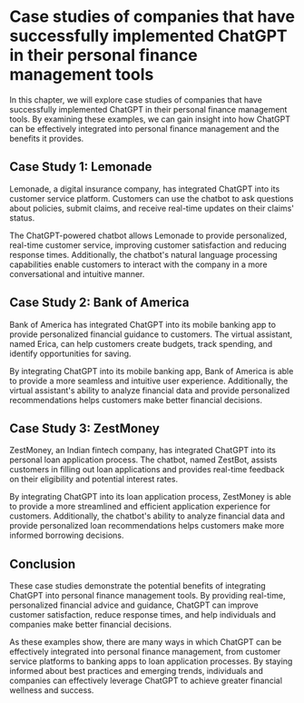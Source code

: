 Case studies of companies that have successfully implemented ChatGPT in their personal finance management tools
===============================================================================================================================================================================

In this chapter, we will explore case studies of companies that have successfully implemented ChatGPT in their personal finance management tools. By examining these examples, we can gain insight into how ChatGPT can be effectively integrated into personal finance management and the benefits it provides.

Case Study 1: Lemonade
----------------------

Lemonade, a digital insurance company, has integrated ChatGPT into its customer service platform. Customers can use the chatbot to ask questions about policies, submit claims, and receive real-time updates on their claims' status.

The ChatGPT-powered chatbot allows Lemonade to provide personalized, real-time customer service, improving customer satisfaction and reducing response times. Additionally, the chatbot's natural language processing capabilities enable customers to interact with the company in a more conversational and intuitive manner.

Case Study 2: Bank of America
-----------------------------

Bank of America has integrated ChatGPT into its mobile banking app to provide personalized financial guidance to customers. The virtual assistant, named Erica, can help customers create budgets, track spending, and identify opportunities for saving.

By integrating ChatGPT into its mobile banking app, Bank of America is able to provide a more seamless and intuitive user experience. Additionally, the virtual assistant's ability to analyze financial data and provide personalized recommendations helps customers make better financial decisions.

Case Study 3: ZestMoney
-----------------------

ZestMoney, an Indian fintech company, has integrated ChatGPT into its personal loan application process. The chatbot, named ZestBot, assists customers in filling out loan applications and provides real-time feedback on their eligibility and potential interest rates.

By integrating ChatGPT into its loan application process, ZestMoney is able to provide a more streamlined and efficient application experience for customers. Additionally, the chatbot's ability to analyze financial data and provide personalized loan recommendations helps customers make more informed borrowing decisions.

Conclusion
----------

These case studies demonstrate the potential benefits of integrating ChatGPT into personal finance management tools. By providing real-time, personalized financial advice and guidance, ChatGPT can improve customer satisfaction, reduce response times, and help individuals and companies make better financial decisions.

As these examples show, there are many ways in which ChatGPT can be effectively integrated into personal finance management, from customer service platforms to banking apps to loan application processes. By staying informed about best practices and emerging trends, individuals and companies can effectively leverage ChatGPT to achieve greater financial wellness and success.
